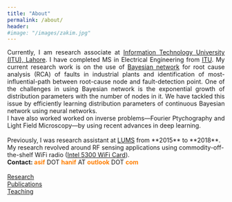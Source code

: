```yaml
---
title: "About"
permalink: /about/
header:
#image: "/images/zakim.jpg"
---
```

<div style="text-align: justify">
Currently, I am research associate at <a href="https://itu.edu.pk" target="_blank">Information Technology University (ITU), Lahore</a>. I have completed MS in Electrical Engineering from <a href="https://itu.edu.pk" target="_blank">ITU</a>. My current research work is on the use of <a href="https://www.bayesserver.com/docs/introduction/bayesian-networks" target="_blank">Bayesian network</a> for root cause analysis (RCA) of faults in industrial plants and identification of most-influential-path between root-cause node and fault-detection point. One of the challenges in using Bayesian network is the exponential growth of distribution parameters with the number of nodes in it. We have tackled this issue by efficiently learning distribution parameters of continuous Bayesian network using neural networks. <br>
I have also worked worked on inverse problems&#151;Fourier Ptychography and Light Field Microscopy&#151;by using recent advances in deep learning.
</div>

<br />
Previously, I was research assistant at <a href="https://lums.edu.pk" target="_blank">LUMS</a> from **2015** to **2018**. My research revolved around RF sensing applications using commodity-off-the-shelf WiFi radio (<a href='https://www.intel.com/content/www/us/en/products/docs/wireless-products/ultimate-n-wifi-link-5300-brief.html' target='_blank'>Intel 5300 WiFi Card</a>).


<br />
<b> Contact: </b>   <font color = "#ff7e00"> <b>asif</b> </font> DOT <font color = "#ff7e00"> <b>hanif</b> </font> AT <font color = "#ff7e00"> <b>outlook</b> </font> DOT <font color = "#ff7e00"> <b>com</b> </font>


<br />
<br />
<a href="/research/">Research</a>
<br />
<a href="/publications/">Publications</a>
<br />
<a href="/teaching/">Teaching</a>


